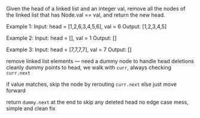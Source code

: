 Given the head of a linked list and an integer val, remove all the nodes of the linked list that has Node.val == val, and return the new head.

Example 1:
Input: head = [1,2,6,3,4,5,6], val = 6
Output: [1,2,3,4,5]

Example 2:
Input: head = [], val = 1
Output: []

Example 3:
Input: head = [7,7,7,7], val = 7
Output: []

remove linked list elements — need a dummy node to handle head deletions cleanly
dummy points to head, we walk with `curr`, always checking `curr.next`

if value matches, skip the node by rerouting `curr.next`
else just move forward

return `dummy.next` at the end to skip any deleted head
no edge case mess, simple and clean fix
